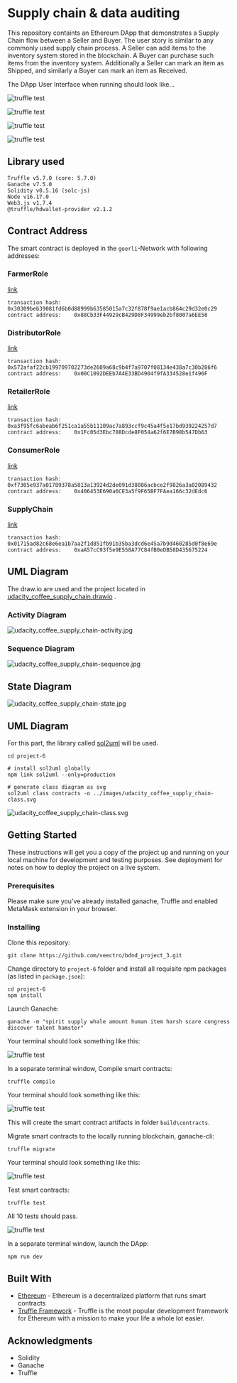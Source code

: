 # Supply chain & data auditing

This repository containts an Ethereum DApp that demonstrates a Supply Chain flow between a Seller and Buyer. The user story is similar to any commonly used supply chain process. A Seller can add items to the inventory system stored in the blockchain. A Buyer can purchase such items from the inventory system. Additionally a Seller can mark an item as Shipped, and similarly a Buyer can mark an item as Received.

The DApp User Interface when running should look like...

![truffle test](images/ftc_product_overview.png)

![truffle test](images/ftc_farm_details.png)

![truffle test](images/ftc_product_details.png)

![truffle test](images/ftc_transaction_history.png)


## Library used
```
Truffle v5.7.0 (core: 5.7.0)
Ganache v7.5.0
Solidity v0.5.16 (solc-js)
Node v16.17.0
Web3.js v1.7.4
@truffle/hdwallet-provider v2.1.2
```

## Contract Address

The smart contract is deployed in the `goerli`-Network with following addresses:

### FarmerRole
[link](https://goerli.etherscan.io/address/0x88cb33f44929cb429d8f34999eb2bf8007a6ee58)
```
transaction hash:    0x30309beb39081fd6b0d88999b63585015a7c32f878f9ae1acb864c29d32e0c29
contract address:    0x88Cb33F44929cB429D8F34999eb2bf8007a6EE58
```
### DistributorRole
[link](https://goerli.etherscan.io/address/0x00c1092deeb7a4e33bd4904f9fa334528e1f496f)

```
transaction hash:    0x572afaf22cb199709702273de2609a68c9b4f7a9707f08134e438a7c30b286f6
contract address:    0x00C1092DEEb7A4E33BD4904f9fA334528e1f496F
```
### RetailerRole
[link](https://goerli.etherscan.io/address/0x1fc05d3ebc788dcde8f054a62f6e7b98b547db63)

```
transaction hash:    0xa3f95fc6abeab6f251ca1a55b11109ac7a893ccf9c45a4f5e17bd939224257d7
contract address:    0x1Fc05d3Ebc788Dcde8F054a62f6E7B98b547Db63
```
### ConsumerRole
[link](https://goerli.etherscan.io/address/0x406453e690a6ce3a5f9f65bf7faea166c32dedc6)

```
transaction hash:    0xf7305e937a01789378a5813a13924d2de091d38086acbce2f9826a3a02089432
contract address:    0x406453E690a6CE3a5f9F65BF7FAea166c32dEdc6
```

### SupplyChain
[link](https://goerli.etherscan.io/address/0xaa57cc93f5e9e558a77c84fb0edb58d435675224)

```
transaction hash:    0x01715ad82c68e6ea1b7aa2f1d851fb91b35ba3dcd6e45a7b9d460285d0f8e69e
contract address:    0xaA57cC93f5e9E558A77C84fB0eDB58D435675224    
```



## UML Diagram
The draw.io are used and the project located in [udacity_coffee_supply_chain.drawio](images%2Fudacity_coffee_supply_chain.drawio) .
### Activity Diagram
![udacity_coffee_supply_chain-activity.jpg](images%2Fudacity_coffee_supply_chain-activity.jpg)

### Sequence Diagram
![udacity_coffee_supply_chain-sequence.jpg](images%2Fudacity_coffee_supply_chain-sequence.jpg)

## State Diagram
![udacity_coffee_supply_chain-state.jpg](images%2Fudacity_coffee_supply_chain-state.jpg)

## UML Diagram
For this part, the library called [sol2uml](https://github.com/naddison36/sol2uml) will be used.  
```
cd project-6

# install sol2uml globally
npm link sol2uml --only=production 

# generate class diagram as svg
sol2uml class contracts -o ../images/udacity_coffee_supply_chain-class.svg
```
![udacity_coffee_supply_chain-class.svg](images%2Fudacity_coffee_supply_chain-class.svg)

## Getting Started

These instructions will get you a copy of the project up and running on your local machine for development and testing purposes. See deployment for notes on how to deploy the project on a live system.

### Prerequisites

Please make sure you've already installed ganache, Truffle and enabled MetaMask extension in your browser.

### Installing

Clone this repository:

```
git clone https://github.com/veectro/bdnd_project_3.git
```

Change directory to ```project-6``` folder and install all requisite npm packages (as listed in ```package.json```):

```
cd project-6
npm install
```

Launch Ganache:

```
ganache -m "spirit supply whale amount human item harsh scare congress discover talent hamster"
```

Your terminal should look something like this:

![truffle test](images/ganache-cli.png)

In a separate terminal window, Compile smart contracts:

```
truffle compile
```

Your terminal should look something like this:

![truffle test](images/truffle_compile.png)

This will create the smart contract artifacts in folder ```build\contracts```.

Migrate smart contracts to the locally running blockchain, ganache-cli:

```
truffle migrate
```

Your terminal should look something like this:

![truffle test](images/truffle_migrate.png)

Test smart contracts:

```
truffle test
```

All 10 tests should pass.

![truffle test](images/truffle_test.png)

In a separate terminal window, launch the DApp:

```
npm run dev
```

## Built With

* [Ethereum](https://www.ethereum.org/) - Ethereum is a decentralized platform that runs smart contracts
* [Truffle Framework](http://truffleframework.com/) - Truffle is the most popular development framework for Ethereum with a mission to make your life a whole lot easier.


## Acknowledgments

* Solidity
* Ganache
* Truffle
